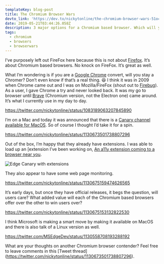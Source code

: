 ```yaml
---
templateKey: blog-post
title: The Chromium Browser Wars
devto_link: 'https://dev.to/nickytonline/the-chromium-browser-wars-51oc'
date: 2019-05-21T03:44:26.058Z
description: 3 major options for a Chromium based browser. Which will you choose?
tags:
  - chromium
  - browsers
  - browserwars
---
```

I’ve purposely left out FireFox here because this is not about [Firefox](https://www.mozilla.org/en-CA/firefox/new/). It’s about Chromium based browsers. No knock on FireFox. It’s great as well.

What I’m wondering is if you are a [Google Chrome](https://www.google.com/chrome) convert, will you stay a Chromer? Don’t even know if that’s a real thing. 😆 I think it was in 2009 when Chrome came out and I was on Mozilla/FireFox (shout out to [Firebug](https://getfirebug.com)). As a user, I gave Chrome a try and never looked back. It was my go to browser until [Brave](http://brave.com/) (Chromium version, not the Electron one) came around. It’s what I currently use in my day to day.

https://twitter.com/nickytonline/status/1083189063207845890

I’m on a Mac and today it was announced that there is a [Canary channel available for MacOS](https://blogs.windows.com/msedgedev/2019/05/20/microsoft-edge-macos-canary-preview/#fDfwqLCZqc5IWL0F.97). So of course I thought I’d take it for a spin.

https://twitter.com/nickytonline/status/1130673501738807296

Out of the box, I’m happy that they already have extensions. I was able to load up an [extension I’ve been working on, [An a11y extension coming to a browser near you](https://www.iamdeveloper.com/blog/2019-03-31-an-a11y-extension-coming-to-a-browser-near-you/).

![Edge Canary with extensions](/img/edge_canary_extensions.png)

They also appear to have some web page monitoring.

https://twitter.com/nickytonline/status/1130675159474626565

It’s early days, but once they have official releases, it begs the question, will users care? What added value will each of the Chromium based browsers offer over the other to win users over?

https://twitter.com/nickytonline/status/1130675153132822530

I think Microsoft is making a smart move by making it available on MacOS and there is also talk of a Linux version as well.

https://twitter.com/MSEdgeDev/status/1130558708193288192

What are your thoughts on another Chromium browser contender? Feel free to leave comments in this \[Tweet thread](https://twitter.com/nickytonline/status/1130673501738807296).
